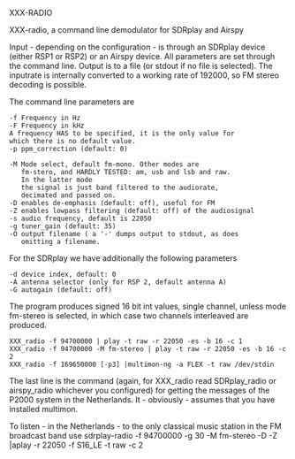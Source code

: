 XXX-RADIO


XXX-radio, a command line demodulator for SDRplay and Airspy

Input - depending on the configuration - is through an SDRplay device
(either RSP1 or RSP2) or an Airspy device. All parameters
are set through the command line. Output is to a file (or stdout if
no file is selected). The inputrate is internally converted to
a working rate of 192000, so FM stereo decoding is possible.

The command line parameters are

	-f Frequency in Hz
	-F Frequency in kHz
	A frequency HAS to be specified, it is the only value for
	which there is no default value.
	-p ppm_correction (default: 0)

	-M Mode select, default fm-mono. Other modes are
	   fm-stero, and HARDLY TESTED: am, usb and lsb and raw.
	   In the latter mode
	   the signal is just band filtered to the audiorate,
	   decimated and passed on.
	-D enables de-emphasis (default: off), useful for FM
	-Z enables lowpass filtering (default: off) of the audiosignal
	-s audio frequency, default is 22050
	-g tuner_gain (default: 35)
	-O output filename ( a '-' dumps output to stdout, as does
	   omitting a filename.

For the SDRplay we have additionally the following parameters

	-d device index, default: 0
	-A antenna selector (only for RSP 2, default antenna A)
	-G autogain (default: off)

The program produces signed 16 bit int values, single channel,
unless mode fm-stereo is selected, in which case two channels
interleaved are produced.

	XXX_radio -f 94700000 | play -t raw -r 22050 -es -b 16 -c 1 
	XXX_radio -f 94700000 -M fm-stereo | play -t raw -r 22050 -es -b 16 -c 2 
	XXX_radio -f 169650000 [-p3] |multimon-ng -a FLEX -t raw /dev/stdin

The last line is the command (again, for XXX_radio read SDRplay_radio or airspy_radio whichever you configured) for getting the messages of the P2000 system in the Netherlands. It - obviously - assumes that you have installed multimon.

To listen - in the Netherlands - to the only classical music station in the FM broadcast band use
sdrplay-radio -f 94700000 -g 30 -M fm-stereo -D -Z |aplay -r 22050 -f S16_LE -t raw -c 2


